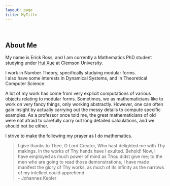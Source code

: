 ```yaml
---
layout: page
title: MyTitle
---
```


&nbsp;

## About Me

My name is Erick Ross, and I am currently a Mathematics PhD student studying under [Hui Xue](https://huixue.people.clemson.edu/) at Clemson University.

I work in Number Theory, specifically studying modular forms.<br>I also have some interests in Dynamical Systems, and in Theoretical Computer Science.

A lot of my work has come from very explicit computations of various objects relating to modular forms. Sometimes, we as mathematicians like to work on very fancy things, only working abstractly. However, one can often gain insight by actually carrying out the messy details to compute specific examples. As a professor once told me, the great mathematicians of old were not afraid to carefully carry out long detailed calculations, and we should not be either. 




I strive to make the following my prayer as I do mathematics.
> I give thanks to Thee, O Lord Creator, Who hast delighted me with Thy makings. In the works of Thy hands have I exulted. Behold! Now, I have employed as much power of mind as Thou didst give me; to the men who are going to read those demonstrations, I have made manifest the glory of Thy works, as much of its infinity as the narrows of my intellect could apprehend.  
> \- Johannes Kepler



